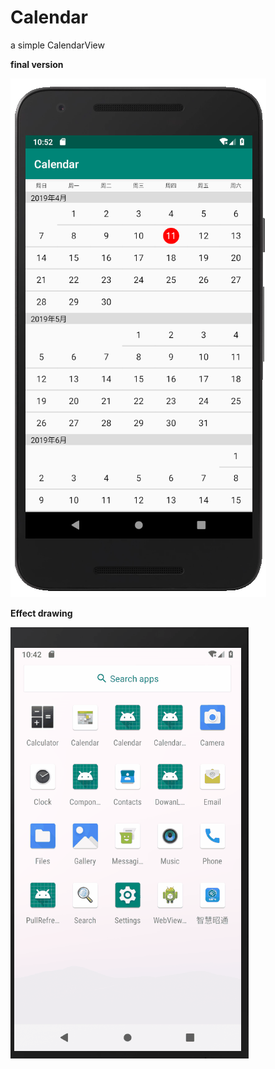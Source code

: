 # Calendar
a simple CalendarView

**final version**

![](https://github.com/JQueue92/Calendar/blob/master/staticEffectDrawing.PNG)

**Effect drawing**

![](https://github.com/JQueue92/Calendar/blob/master/calendar.gif)
